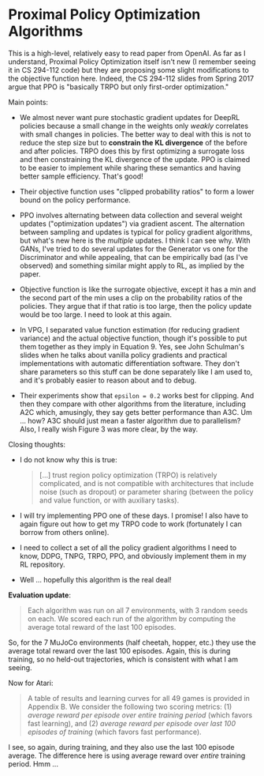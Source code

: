 # Proximal Policy Optimization Algorithms

This is a high-level, relatively easy to read paper from OpenAI. As far as I
understand, Proximal Policy Optimization itself isn't new (I remember seeing it
in CS 294-112 code) but they are proposing some slight modifications to the
objective function here. Indeed, the CS 294-112 slides from Spring 2017 argue
that PPO is "basically TRPO but only first-order optimization."

Main points:

- We almost never want pure stochastic gradient updates for DeepRL policies
  because a small change in the weights only *weakly* correlates with small
  changes in policies. The better way to deal with this is not to reduce the
  step size but to **constrain the KL divergence** of the before and after
  policies. TRPO does this by first optimizing a surrogate loss and then
  constraining the KL divergence of the update. PPO is claimed to be easier to
  implement while sharing these semantics and having better sample efficiency.
  That's good!

- Their objective function uses "clipped probability ratios" to form a lower
  bound on the policy performance.

- PPO involves alternating between data collection and several weight updates
  ("optimization updates") via gradient ascent. The alternation between sampling
  and updates is typical for policy gradient algorithms, but what's new here is
  the *multiple* updates. I think I can see why. With GANs, I've tried to do
  several updates for the Generator vs one for the Discriminator and while
  appealing, that can be empirically bad (as I've observed) and something
  similar might apply to RL, as implied by the paper.

- Objective function is like the surrogate objective, except it has a min and
  the second part of the min uses a clip on the probability ratios of the
  policies. They argue that if that ratio is too large, then the policy update
  would be too large. I need to look at this again.

- In VPG, I separated value function estimation (for reducing gradient variance)
  and the actual objective function, though it's possible to put them together
  as they imply in Equation 9. Yes, see John Schulman's slides when he talks
  about vanilla policy gradients and practical implementations with automatic
  differentiation software. They don't share parameters so this stuff can be
  done separately like I am used to, and it's probably easier to reason about
  and to debug.

- Their experiments show that `epsilon = 0.2` works best for clipping. And then
  they compare with other algorithms from the literature, including A2C which,
  amusingly, they say gets better performance than A3C. Um ... how? A3C should
  just mean a faster algorithm due to parallelism? Also, I really wish Figure 3
  was more clear, by the way.

Closing thoughts:

- I do not know why this is true:

  > [...] trust region policy optimization (TRPO) is relatively complicated, and
  > is not compatible with architectures that include noise (such as dropout) or
  > parameter sharing (between the policy and value function, or with auxiliary
  > tasks).

- I will try implementing PPO one of these days. I promise! I also have to again
  figure out how to get my TRPO code to work (fortunately I can borrow from
  others online).

- I need to collect a set of all the policy gradient algorithms I need to know,
  DDPG, TNPG, TRPO, PPO, and obviously implement them in my RL repository.

- Well ... hopefully this algorithm is the real deal!

**Evaluation update**:

> Each algorithm was run on all 7 environments, with 3 random seeds on each. We
> scored each run of the algorithm by computing the average total reward of the
> last 100 episodes.

So, for the 7 MuJoCo environments (half cheetah, hopper, etc.) they use the
average total reward over the last 100 episodes. Again, this is during training,
so no held-out trajectories, which is consistent with what I am seeing.

Now for Atari:

> A table of results and learning curves for all 49 games is provided in
> Appendix B. We consider the following two scoring metrics: (1) *average reward
> per episode over entire training period* (which favors fast learning), and (2)
> *average reward per episode over last 100 episodes of training* (which favors
> fast performance).

I see, so again, during training, and they also use the last 100 episode
average. The difference here is using average reward over *entire* training
period. Hmm ...
